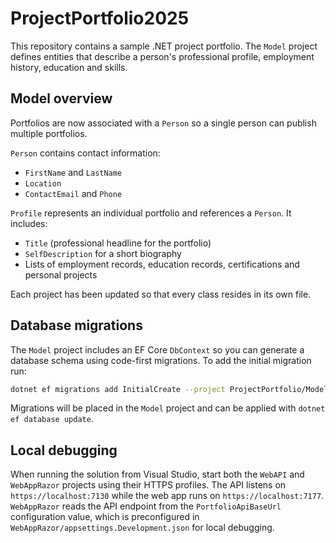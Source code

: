 # ProjectPortfolio2025

This repository contains a sample .NET project portfolio. The `Model` project defines entities that describe a person's professional profile, employment history, education and skills.

## Model overview

Portfolios are now associated with a `Person` so a single person can publish multiple portfolios.

`Person` contains contact information:

- `FirstName` and `LastName`
- `Location`
- `ContactEmail` and `Phone`

`Profile` represents an individual portfolio and references a `Person`. It includes:

- `Title` (professional headline for the portfolio)
- `SelfDescription` for a short biography
- Lists of employment records, education records, certifications and personal projects

Each project has been updated so that every class resides in its own file.

## Database migrations

The `Model` project includes an EF Core `DbContext` so you can generate a
database schema using code-first migrations. To add the initial migration run:

```bash
dotnet ef migrations add InitialCreate --project ProjectPortfolio/Model --startup-project ProjectPortfolio/ProjectPortfolio.AppHost
```

Migrations will be placed in the `Model` project and can be applied with
`dotnet ef database update`.

## Local debugging

When running the solution from Visual Studio, start both the `WebAPI` and
`WebAppRazor` projects using their HTTPS profiles. The API listens on
`https://localhost:7130` while the web app runs on `https://localhost:7177`.
`WebAppRazor` reads the API endpoint from the `PortfolioApiBaseUrl`
configuration value, which is preconfigured in
`WebAppRazor/appsettings.Development.json` for local debugging.
